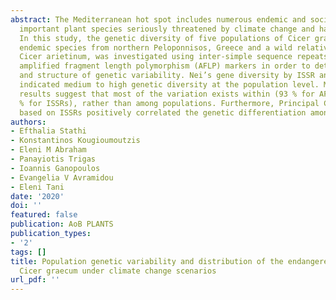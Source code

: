 ```yaml
---
abstract: The Mediterranean hot spot includes numerous endemic and socio-economically
  important plant species seriously threatened by climate change and habitat loss.
  In this study, the genetic diversity of five populations of Cicer graecum, an endangered
  endemic species from northern Peloponnisos, Greece and a wild relative of the cultivated
  Cicer arietinum, was investigated using inter-simple sequence repeats (ISSRs) and
  amplified fragment length polymorphism (AFLP) markers in order to determine levels
  and structure of genetic variability. Nei’s gene diversity by ISSR and AFLP markers
  indicated medium to high genetic diversity at the population level. Moreover, AMOVA
  results suggest that most of the variation exists within (93 % for AFLPs and 65
  % for ISSRs), rather than among populations. Furthermore, Principal Component Analysis
  based on ISSRs positively correlated the genetic differentiation among …
authors:
- Efthalia Stathi
- Konstantinos Kougioumoutzis
- Eleni M Abraham
- Panayiotis Trigas
- Ioannis Ganopoulos
- Evangelia V Avramidou
- Eleni Tani
date: '2020'
doi: ''
featured: false
publication: AoB PLANTS
publication_types:
- '2'
tags: []
title: Population genetic variability and distribution of the endangered Greek endemic
  Cicer graecum under climate change scenarios
url_pdf: ''
---
```

